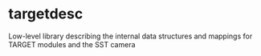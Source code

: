 # targetdesc
Low-level library describing the internal data structures and mappings for TARGET modules and the SST camera
